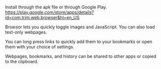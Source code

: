 Install through the apk file or through Google Play.
https://play.google.com/store/apps/details?id=com.trim.web.browser&hl=en_US

Browsor lets you quickly toggle images and JavaScript. You can also load text-only webpages.

You can long press links to quickly add them to your bookmarks or open them with your choice of settings.

Webpages, bookmarks, and history can be shared to other apps or copied to the clipboard.
